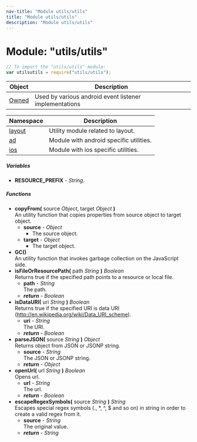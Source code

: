 ```yaml
---
nav-title: "Module utils/utils"
title: "Module utils/utils"
description: "Module utils/utils"
---
```

# Module: "utils/utils"

``` JavaScript
// To import the "utils/utils" module:
var utilsutils = require("utils/utils");
```

Object | Description
------|------------
[Owned](../../utils/utils/Owned.md) | Used by various android event listener implementations

Namespace | Description
------|------------
[layout](../../utils/utils/layout/) | Utility module related to layout.
[ad](../../utils/utils/ad/) | Module with android specific utilities.
[ios](../../utils/utils/ios/) | Module with ios specific utilities.

##### Variables
 - **RESOURCE_PREFIX** - _String_.

##### Functions
 - **copyFrom(** source _Object_, target _Object_ **)**  
     An utility function that copies properties from source object to target object.
   - **source** - _Object_  
     - The source object.
   - **target** - _Object_  
     - The target object.
 - **GC()**  
     An utility function that invokes garbage collection on the JavaScript side.
 - **isFileOrResourcePath(** path _String_ **)** _Boolean_  
     Returns true if the specified path points to a resource or local file.
   - **path** - _String_  
     The path.
   - _**return**_ - _Boolean_
 - **isDataURI(** uri _String_ **)** _Boolean_  
     Returns true if the specified URI is data URI (http://en.wikipedia.org/wiki/Data_URI_scheme).
   - **uri** - _String_  
     The URI.
   - _**return**_ - _Boolean_
 - **parseJSON(** source _String_ **)** _Object_  
     Returns object from JSON or JSONP string.
   - **source** - _String_  
     The JSON or JSONP string.
   - _**return**_ - _Object_
 - **openUrl(** url _String_ **)** _Boolean_  
     Opens url.
   - **url** - _String_  
     The url.
   - _**return**_ - _Boolean_
 - **escapeRegexSymbols(** source _String_ **)** _String_  
     Escapes special regex symbols (., *, ^, $ and so on) in string in order to create a valid regex from it.
   - **source** - _String_  
     The original value. 
   - _**return**_ - _String_